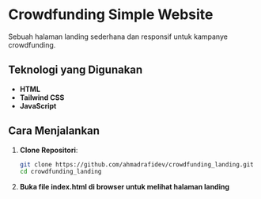 # Crowdfunding Simple Website

Sebuah halaman landing sederhana dan responsif untuk kampanye crowdfunding.

## Teknologi yang Digunakan

- **HTML**
- **Tailwind CSS**
- **JavaScript**

## Cara Menjalankan

1. **Clone Repositori**:

   ```bash
   git clone https://github.com/ahmadrafidev/crowdfunding_landing.git
   cd crowdfunding_landing

2. **Buka file index.html di browser untuk melihat halaman landing**
